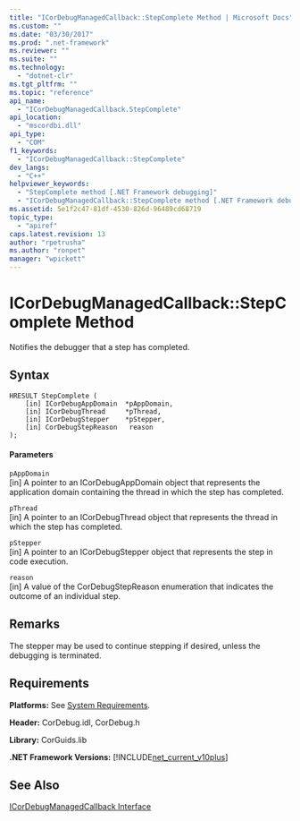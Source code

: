 ```yaml
---
title: "ICorDebugManagedCallback::StepComplete Method | Microsoft Docs"
ms.custom: ""
ms.date: "03/30/2017"
ms.prod: ".net-framework"
ms.reviewer: ""
ms.suite: ""
ms.technology: 
  - "dotnet-clr"
ms.tgt_pltfrm: ""
ms.topic: "reference"
api_name: 
  - "ICorDebugManagedCallback.StepComplete"
api_location: 
  - "mscordbi.dll"
api_type: 
  - "COM"
f1_keywords: 
  - "ICorDebugManagedCallback::StepComplete"
dev_langs: 
  - "C++"
helpviewer_keywords: 
  - "StepComplete method [.NET Framework debugging]"
  - "ICorDebugManagedCallback::StepComplete method [.NET Framework debugging]"
ms.assetid: 5e1f2c47-81df-4530-826d-96489cd68719
topic_type: 
  - "apiref"
caps.latest.revision: 13
author: "rpetrusha"
ms.author: "ronpet"
manager: "wpickett"
---
```

# ICorDebugManagedCallback::StepComplete Method
Notifies the debugger that a step has completed.  
  
## Syntax  
  
```  
HRESULT StepComplete (  
    [in] ICorDebugAppDomain  *pAppDomain,  
    [in] ICorDebugThread     *pThread,  
    [in] ICorDebugStepper    *pStepper,  
    [in] CorDebugStepReason   reason  
);  
```  
  
#### Parameters  
 `pAppDomain`  
 [in] A pointer to an ICorDebugAppDomain object that represents the application domain containing the thread in which the step has completed.  
  
 `pThread`  
 [in] A pointer to an ICorDebugThread object that represents the thread in which the step has completed.  
  
 `pStepper`  
 [in] A pointer to an ICorDebugStepper object that represents the step in code execution.  
  
 `reason`  
 [in] A value of the CorDebugStepReason enumeration that indicates the outcome of an individual step.  
  
## Remarks  
 The stepper may be used to continue stepping if desired, unless the debugging is terminated.  
  
## Requirements  
 **Platforms:** See [System Requirements](../../../../docs/framework/get-started/system-requirements.md).  
  
 **Header:** CorDebug.idl, CorDebug.h  
  
 **Library:** CorGuids.lib  
  
 **.NET Framework Versions:** [!INCLUDE[net_current_v10plus](../../../../includes/net-current-v10plus-md.md)]  
  
## See Also  
 [ICorDebugManagedCallback Interface](../../../../docs/framework/unmanaged-api/debugging/icordebugmanagedcallback-interface.md)
